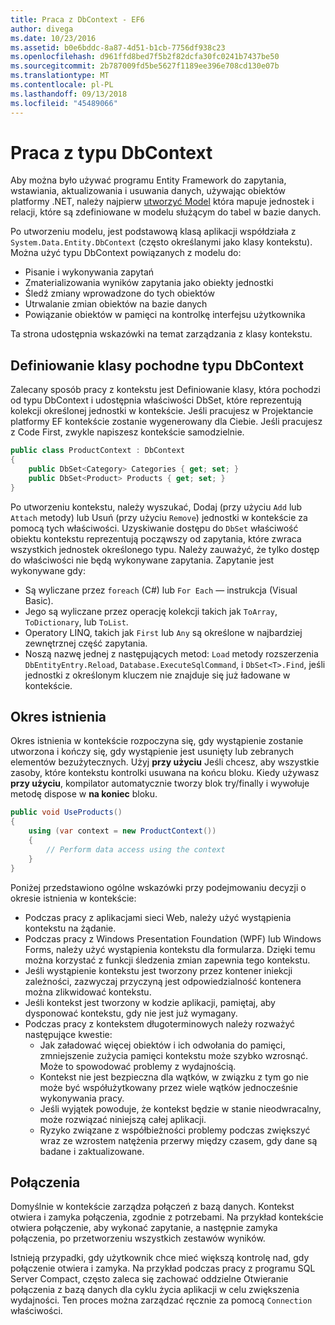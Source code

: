 ```yaml
---
title: Praca z DbContext - EF6
author: divega
ms.date: 10/23/2016
ms.assetid: b0e6bddc-8a87-4d51-b1cb-7756df938c23
ms.openlocfilehash: d961ffd8bed7f5b2f82dcfa30fc0241b7437be50
ms.sourcegitcommit: 2b787009fd5be5627f1189ee396e708cd130e07b
ms.translationtype: MT
ms.contentlocale: pl-PL
ms.lasthandoff: 09/13/2018
ms.locfileid: "45489066"
---
```

# <a name="working-with-dbcontext"></a>Praca z typu DbContext

Aby można było używać programu Entity Framework do zapytania, wstawiania, aktualizowania i usuwania danych, używając obiektów platformy .NET, należy najpierw [utworzyć Model](~/ef6/modeling/index.md) która mapuje jednostek i relacji, które są zdefiniowane w modelu służącym do tabel w bazie danych.

Po utworzeniu modelu, jest podstawową klasą aplikacji współdziała z `System.Data.Entity.DbContext` (często określanymi jako klasy kontekstu). Można użyć typu DbContext powiązanych z modelu do:
- Pisanie i wykonywania zapytań   
- Zmaterializowania wyników zapytania jako obiekty jednostki
- Śledź zmiany wprowadzone do tych obiektów
- Utrwalanie zmian obiektów na bazie danych
- Powiązanie obiektów w pamięci na kontrolkę interfejsu użytkownika

Ta strona udostępnia wskazówki na temat zarządzania z klasy kontekstu.  

## <a name="defining-a-dbcontext-derived-class"></a>Definiowanie klasy pochodne typu DbContext  

Zalecany sposób pracy z kontekstu jest Definiowanie klasy, która pochodzi od typu DbContext i udostępnia właściwości DbSet, które reprezentują kolekcji określonej jednostki w kontekście. Jeśli pracujesz w Projektancie platformy EF kontekście zostanie wygenerowany dla Ciebie. Jeśli pracujesz z Code First, zwykle napiszesz kontekście samodzielnie.  

``` csharp
public class ProductContext : DbContext
{
    public DbSet<Category> Categories { get; set; }
    public DbSet<Product> Products { get; set; }
}
```  

Po utworzeniu kontekstu, należy wyszukać, Dodaj (przy użyciu `Add` lub `Attach` metody) lub Usuń (przy użyciu `Remove`) jednostki w kontekście za pomocą tych właściwości. Uzyskiwanie dostępu do `DbSet` właściwość obiektu kontekstu reprezentują począwszy od zapytania, które zwraca wszystkich jednostek określonego typu. Należy zauważyć, że tylko dostęp do właściwości nie będą wykonywane zapytania. Zapytanie jest wykonywane gdy:  

- Są wyliczane przez `foreach` (C#) lub `For Each` — instrukcja (Visual Basic).  
- Jego są wyliczane przez operację kolekcji takich jak `ToArray`, `ToDictionary`, lub `ToList`.  
- Operatory LINQ, takich jak `First` lub `Any` są określone w najbardziej zewnętrznej część zapytania.  
- Noszą nazwę jednej z następujących metod: `Load` metody rozszerzenia `DbEntityEntry.Reload`, `Database.ExecuteSqlCommand`, i `DbSet<T>.Find`, jeśli jednostki z określonym kluczem nie znajduje się już ładowane w kontekście.  

## <a name="lifetime"></a>Okres istnienia  

Okres istnienia w kontekście rozpoczyna się, gdy wystąpienie zostanie utworzona i kończy się, gdy wystąpienie jest usunięty lub zebranych elementów bezużytecznych. Użyj **przy użyciu** Jeśli chcesz, aby wszystkie zasoby, które kontekstu kontrolki usuwana na końcu bloku. Kiedy używasz **przy użyciu**, kompilator automatycznie tworzy blok try/finally i wywołuje metodę dispose w **na koniec** bloku.  

``` csharp
public void UseProducts()
{
    using (var context = new ProductContext())
    {     
        // Perform data access using the context
    }
}
```  

Poniżej przedstawiono ogólne wskazówki przy podejmowaniu decyzji o okresie istnienia w kontekście:  

- Podczas pracy z aplikacjami sieci Web, należy użyć wystąpienia kontekstu na żądanie.  
- Podczas pracy z Windows Presentation Foundation (WPF) lub Windows Forms, należy użyć wystąpienia kontekstu dla formularza. Dzięki temu można korzystać z funkcji śledzenia zmian zapewnia tego kontekstu.  
- Jeśli wystąpienie kontekstu jest tworzony przez kontener iniekcji zależności, zazwyczaj przyczyną jest odpowiedzialność kontenera można zlikwidować kontekstu.
- Jeśli kontekst jest tworzony w kodzie aplikacji, pamiętaj, aby dysponować kontekstu, gdy nie jest już wymagany.  
- Podczas pracy z kontekstem długoterminowych należy rozważyć następujące kwestie:  
    - Jak załadować więcej obiektów i ich odwołania do pamięci, zmniejszenie zużycia pamięci kontekstu może szybko wzrosnąć. Może to spowodować problemy z wydajnością.  
    - Kontekst nie jest bezpieczna dla wątków, w związku z tym go nie może być współużytkowany przez wiele wątków jednocześnie wykonywania pracy.
    - Jeśli wyjątek powoduje, że kontekst będzie w stanie nieodwracalny, może rozwiązać niniejszą całej aplikacji.  
    - Ryzyko związane z współbieżności problemy podczas zwiększyć wraz ze wzrostem natężenia przerwy między czasem, gdy dane są badane i zaktualizowane.  

## <a name="connections"></a>Połączenia  

Domyślnie w kontekście zarządza połączeń z bazą danych. Kontekst otwiera i zamyka połączenia, zgodnie z potrzebami. Na przykład kontekście otwiera połączenie, aby wykonać zapytanie, a następnie zamyka połączenia, po przetworzeniu wszystkich zestawów wyników.  

Istnieją przypadki, gdy użytkownik chce mieć większą kontrolę nad, gdy połączenie otwiera i zamyka. Na przykład podczas pracy z programu SQL Server Compact, często zaleca się zachować oddzielne Otwieranie połączenia z bazą danych dla cyklu życia aplikacji w celu zwiększenia wydajności. Ten proces można zarządzać ręcznie za pomocą `Connection` właściwości.  
